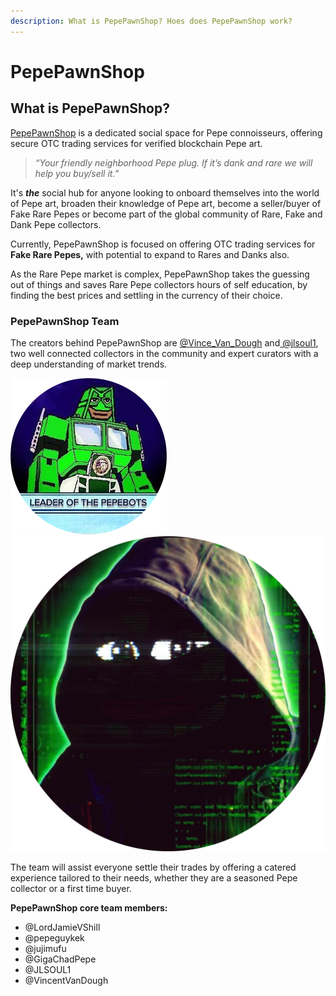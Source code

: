 ```yaml
---
description: What is PepePawnShop? Hoes does PepePawnShop work?
---
```


# PepePawnShop

## What is PepePawnShop?

[PepePawnShop](https://twitter.com/PepePawnShop) is a dedicated social space for Pepe connoisseurs, offering secure OTC trading services for verified blockchain Pepe art.

> _“Your friendly neighborhood Pepe plug. If it’s dank and rare we will help you buy/sell it.”_

It's _**the**_ social hub for anyone looking to onboard themselves into the world of Pepe art, broaden their knowledge of Pepe art, become a seller/buyer of Fake Rare Pepes or become part of the global community of Rare, Fake and Dank Pepe collectors.&#x20;

Currently, PepePawnShop is focused on offering OTC trading services for **Fake Rare Pepes,** with potential to expand to Rares and Danks also.

As the Rare Pepe market is complex, PepePawnShop takes the guessing out of things and saves Rare Pepe collectors hours of self education, by finding the best prices and settling in the currency of their choice.

### PepePawnShop Team

The creators behind PepePawnShop are [@Vince\_Van\_Dough](https://twitter.com/Vince\_Van\_Dough) and[ @jlsoul1](https://twitter.com/jlsoul1), two well connected collectors in the community and expert curators with a deep understanding of market trends.

![JLSoul.eth](<../../.gitbook/assets/Jlsoul1 pfp.png>) ![Vincent Van Dough](../../.gitbook/assets/FQP36jjXwAsmno8.png)

The team will assist everyone settle their trades by offering a catered experience tailored to their needs, whether they are a seasoned Pepe collector or a first time buyer.

**PepePawnShop core team members:**

* @LordJamieVShill
* @pepeguykek
* @jujimufu
* @GigaChadPepe
* @JLSOUL1
* @VincentVanDough&#x20;
